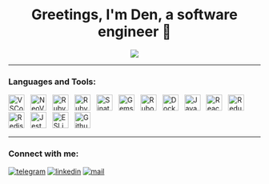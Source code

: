 <h1 align="center" >Greetings, I'm Den, a software engineer 👋</h1>


<!--
**Leenday/Leenday** is a ✨ _special_ ✨ repository because its `README.md` (this file) appears on your GitHub profile.

Here are some ideas to get you started:

- 🔭 I’m currently working on ...
- 🌱 I’m currently learning ...
- 👯 I’m looking to collaborate on ...
- 🤔 I’m looking for help with ...
- 💬 Ask me about ...
- 📫 How to reach me: ...
- 😄 Pronouns: ...
- ⚡ Fun fact: ...
-->

<p align="center" >
 <a href="https://www.codewars.com/users/Leenday">
   <img src="https://github.r2v.ch/codewars?user=Leenday&top_languages=true&hide_clan=true&theme=gradient_purple_dark" />
 </a>
</p>

---

### Languages and Tools:

<div style="margin-top:1rem;">
    <img alt="VSCode" style="margin-right:0.5rem;" height="32" width="32" src="https://cdn.simpleicons.org/visualstudiocode" />
    <img alt="NeoVim" style="margin-right:0.5rem;" height="32" width="32" src="https://cdn.simpleicons.org/neovim" />
    <img alt="Ruby" style="margin-right:0.5rem;" height="32" width="32" src="https://cdn.simpleicons.org/ruby" />
    <img alt="Ruby On Rails" style="margin-right:0.5rem;" height="32" width="32" src="https://cdn.simpleicons.org/rubyonrails" />
    <img alt="Sinatra" style="margin-right:0.5rem;" height="32" width="32" src="https://cdn.simpleicons.org/rubysinatra" />
    <img alt="Gems" style="margin-right:0.5rem;" height="32" width="32" src="https://cdn.simpleicons.org/rubygems" />
    <img alt="Rubocop" style="margin-right:0.5rem;" height="32" width="32" src="https://cdn.simpleicons.org/rubocop" />
    <img alt="Docker" style="margin-right:0.5rem;" height="32" width="32" src="https://cdn.simpleicons.org/docker" />
    <img alt="JavaScript" style="margin-right:0.5rem;" height="32" width="32" src="https://cdn.simpleicons.org/javascript" />
    <img alt="React" style="margin-right:0.5rem;" height="32" width="32" src="https://cdn.simpleicons.org/react" />
    <img alt="Redux" style="margin-right:0.5rem;" height="32" width="32" src="https://cdn.simpleicons.org/redux" />
    <img alt="Redis" style="margin-right:0.5rem;" height="32" width="32" src="https://cdn.simpleicons.org/redis" />
    <img alt="Jest" style="margin-right:0.5rem;" height="32" width="32" src="https://cdn.simpleicons.org/jest" />
    <img alt="ESLint" style="margin-right:0.5rem;" height="32" width="32" src="https://cdn.simpleicons.org/eslint" />
    <img alt="Github Actions" style="margin-right:0.5rem;" height="32" width="32" src="https://cdn.simpleicons.org/githubactions" />
</div>

---

### Connect with me:

[![telegram](https://img.shields.io/badge/Telegram-2CA5E0?style=for-the-badge&logo=telegram&logoColor=white)](https://t.me/L33nday)
[![linkedin](https://img.shields.io/badge/LinkedIn-0077B5?style=for-the-badge&logo=linkedin&logoColor=white)](https://www.linkedin.com/in/denis-gorshkov-66156a18a/)
[![mail](https://img.shields.io/badge/Gmail-D14836?style=for-the-badge&logo=gmail&logoColor=white)](mailto:iammilagre@gmail.com)
